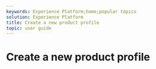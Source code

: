 ```yaml
---
keywords: Experience Platform;home;popular topics
solution: Experience Platform
title: Create a new product profile
topic: user guide
---
```


# Create a new product profile